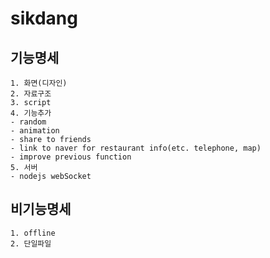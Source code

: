 # sikdang
## 기능명세
```
1. 화면(디자인)
2. 자료구조
3. script 
4. 기능추가
- random 
- animation
- share to friends
- link to naver for restaurant info(etc. telephone, map)
- improve previous function
5. 서버
- nodejs webSocket
```

## 비기능명세
```
1. offline 
2. 단일파일
```
